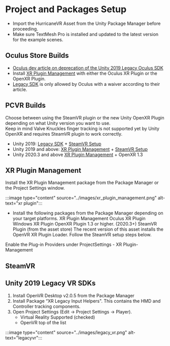 # Project and Packages Setup

- Import the HurricaneVR Asset from the Unity Package Manager before proceeding.
- Make sure TextMesh Pro is installed and updated to the latest version for the example scenes.

## Oculus Store Builds

- [Oculus dev article on deprecation of the Unity 2019 Legacy Oculus SDK](https://developer.oculus.com/blog/oculus-all-in-on-openxr-deprecates-proprietary-apis/)
- Install [XR Plugin Management](#xr-plugin-management) with either the Oculus XR Plugin or the OpenXR Plugin.
- [Legacy SDK](#unity-2019-legacy-vr-sdks) is only allowed by Oculus with a waiver according to their article.

## PCVR Builds

Choose between using the SteamVR plugin or the new Unity OpenXR Plugin depending on what Unity version you want to use.\
Keep in mind Valve Knuckles finger tracking is not supported yet by Unity OpenXR and requires SteamVR plugin to work correctly.

- Unity 2019:  [Legacy SDK](#unity-2019-legacy-vr-sdks) + [SteamVR Setup](#steamvr)
- Unity 2019 and above: [XR Plugin Management](#xr-plugin-management) + [SteamVR Setup](#steamvr)
- Unity 2020.3 and above [XR Plugin Management](#xr-plugin-management) + OpenXR 1.3



## XR Plugin Management

Install the XR Plugin Management package from the Package Manager or the Project Settings window.

:::image type="content" source="../images/xr_plugin_management.png" alt-text="xr plugin":::

- Install the following packages from the Package Manager depending on your target platforms.
XR Plugin Management
Oculus XR Plugin
Windows XR Plugin
OpenXR Plugin 1.3 or higher. (2020.3+)
SteamVR Plugin (from the asset store)
The recent version of this asset installs the OpenVR XR Plugin Loader.
Follow the SteamVR setup steps below.

Enable the Plug-in Providers under ProjectSettings - XR Plugin-Management

## SteamVR


## Unity 2019 Legacy VR SDKs

1. Install OpenVR Desktop v2.0.5 from the Package Manager
1. Install Package “XR Legacy Input Helpers". This contains the HMD and Controller tracking components.
1. Open Project Settings (Edit → Project Settings → Player).
    - Virtual Reality Supported (checked)
    - OpenVR top of the list

:::image type="content" source="../images/legacy_vr.png" alt-text="legacyvr":::